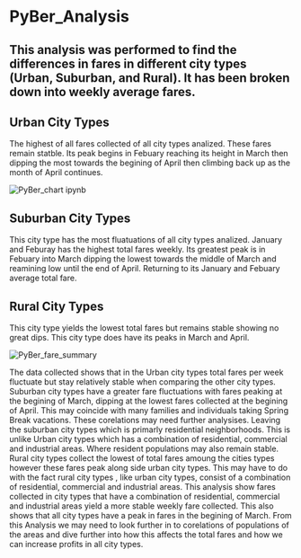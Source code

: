 # PyBer_Analysis

## This analysis was performed to find the differences in fares in different city types (Urban, Suburban, and Rural). It has been broken down into weekly average fares.

## Urban City Types
The highest of all fares collected of all city types analized. These fares remain statble. Its peak begins in Febuary reaching its height in March then dipping the most towards the begining of April then climbing back up as the month of April continues.


![PyBer_chart ipynb](https://user-images.githubusercontent.com/78933826/112766406-a98cfb80-8fdf-11eb-9e63-fcef32f4dcf1.png)




## Suburban City Types
This city type has the most fluatuations of all city types analized. January and Feburay has the highest total fares weekly. Its greatest peak is in Febuary into March dipping the lowest towards the middle of March and reamining low until the end of April. Returning to its January and Febuary average total fare.



## Rural City Types
This city type yields the lowest total fares but remains stable showing no great dips. This city type does have its peaks in March and April. 










![PyBer_fare_summary](https://user-images.githubusercontent.com/78933826/112732836-c27bab00-8f12-11eb-9fcf-42c9d0f1cfe7.png)







The data collected shows that in the Urban city types total fares per week fluctuate but stay relatively stable when comparing the other city types. Suburban city types have a greater fare fluctuations with fares peaking at the begining of March, dipping at the lowest fares collected at the begining of April. This may coincide with many families and individuals taking Spring Break vacations. These corelations may need further analysises. Leaving the suburban city types which is primarly residential neighborhoods. This is unlike Urban city types which has a combination of residential, commercial and industrial areas. Where resident populations may also remain stable. Rural city types collect the lowest of total fares amoung the cities types however these fares peak along side urban city types. This may have to do with the fact rural city types , like urban city types, consist of a combination of residential, commercial and industrial areas. This analysis show fares collected in city types that have a combination of residential, commercial and industrial areas yield a more stable weekly fare collected. This also shows that all city types have a peak in fares in the begining of March. From this Analysis we may need to look further in to corelations of populations of the areas and dive further into how this affects the total fares and how we can increase profits in all city types.
